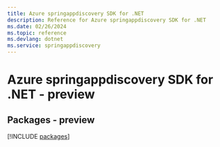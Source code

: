 ```yaml
---
title: Azure springappdiscovery SDK for .NET
description: Reference for Azure springappdiscovery SDK for .NET
ms.date: 02/26/2024
ms.topic: reference
ms.devlang: dotnet
ms.service: springappdiscovery
---
```

# Azure springappdiscovery SDK for .NET - preview
## Packages - preview
[!INCLUDE [packages](springappdiscovery-index.md)]